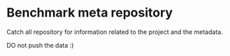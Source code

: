 # Benchmark meta repository

Catch all repository for information related to the project and the metadata.

DO not push the data :)

